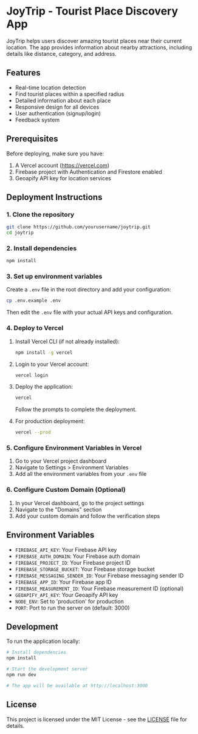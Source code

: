 # JoyTrip - Tourist Place Discovery App

JoyTrip helps users discover amazing tourist places near their current location. The app provides information about nearby attractions, including details like distance, category, and address.

## Features

- Real-time location detection
- Find tourist places within a specified radius
- Detailed information about each place
- Responsive design for all devices
- User authentication (signup/login)
- Feedback system

## Prerequisites

Before deploying, make sure you have:

1. A Vercel account (https://vercel.com)
2. Firebase project with Authentication and Firestore enabled
3. Geoapify API key for location services

## Deployment Instructions

### 1. Clone the repository

```bash
git clone https://github.com/yourusername/joytrip.git
cd joytrip
```

### 2. Install dependencies

```bash
npm install
```

### 3. Set up environment variables

Create a `.env` file in the root directory and add your configuration:

```bash
cp .env.example .env
```

Then edit the `.env` file with your actual API keys and configuration.

### 4. Deploy to Vercel

1. Install Vercel CLI (if not already installed):
   ```bash
   npm install -g vercel
   ```

2. Login to your Vercel account:
   ```bash
   vercel login
   ```

3. Deploy the application:
   ```bash
   vercel
   ```

   Follow the prompts to complete the deployment.

4. For production deployment:
   ```bash
   vercel --prod
   ```

### 5. Configure Environment Variables in Vercel

1. Go to your Vercel project dashboard
2. Navigate to Settings > Environment Variables
3. Add all the environment variables from your `.env` file

### 6. Configure Custom Domain (Optional)

1. In your Vercel dashboard, go to the project settings
2. Navigate to the "Domains" section
3. Add your custom domain and follow the verification steps

## Environment Variables

- `FIREBASE_API_KEY`: Your Firebase API key
- `FIREBASE_AUTH_DOMAIN`: Your Firebase auth domain
- `FIREBASE_PROJECT_ID`: Your Firebase project ID
- `FIREBASE_STORAGE_BUCKET`: Your Firebase storage bucket
- `FIREBASE_MESSAGING_SENDER_ID`: Your Firebase messaging sender ID
- `FIREBASE_APP_ID`: Your Firebase app ID
- `FIREBASE_MEASUREMENT_ID`: Your Firebase measurement ID (optional)
- `GEOAPIFY_API_KEY`: Your Geoapify API key
- `NODE_ENV`: Set to 'production' for production
- `PORT`: Port to run the server on (default: 3000)

## Development

To run the application locally:

```bash
# Install dependencies
npm install

# Start the development server
npm run dev

# The app will be available at http://localhost:3000
```

## License

This project is licensed under the MIT License - see the [LICENSE](LICENSE) file for details.

